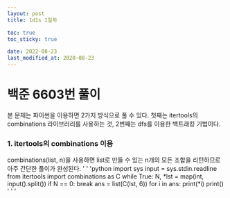 ```yaml
---
layout: post
title: 1d1s 1일차

toc: true
toc_sticky: true

date: 2022-08-23
last_modified_at: 2020-08-23
---
```


# 백준 6603번 풀이
본 문제는 파이썬을 이용하면 2가지 방식으로 풀 수 있다. 첫째는 itertools의 combinations 라이브러리를 사용하는 것, 2번째는 dfs를 이용한 백트래킹 기법이다. 
### 1. itertools의 combinations 이용
combinations(list, n)을 사용하면 list로 만들 수 있는 n개의 모든 조합을 리턴하므로 아주 간단한 풀이가 완성된다.
' ' 'python
import sys
input = sys.stdin.readline
from itertools import combinations as C
while True:
	N, *lst = map(int, input().split())
	if N == 0:
		break
	ans = list(C(lst, 6))
	for i in ans:
		print(*i)
	print()
' ' '
